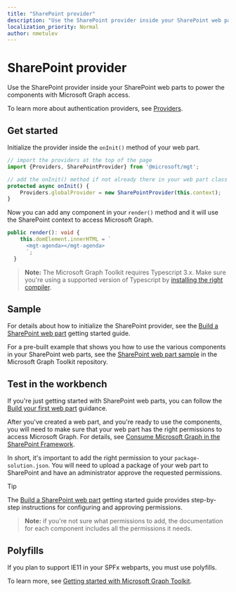 ```yaml
---
title: "SharePoint provider"
description: "Use the SharePoint provider inside your SharePoint web parts to power the components with Microsoft Graph access."
localization_priority: Normal
author: nmetulev
---
```


# SharePoint provider

Use the SharePoint provider inside your SharePoint web parts to power the components with Microsoft Graph access.

To learn more about authentication providers, see [Providers](./providers.md).

## Get started

Initialize the provider inside the `onInit()` method of your web part.

```ts
// import the providers at the top of the page
import {Providers, SharePointProvider} from '@microsoft/mgt';

// add the onInit() method if not already there in your web part class
protected async onInit() {
    Providers.globalProvider = new SharePointProvider(this.context);
}
```

Now you can add any component in your `render()` method and it will use the SharePoint context to access Microsoft Graph.

```ts
public render(): void {
    this.domElement.innerHTML = `
      <mgt-agenda></mgt-agenda>
      `;
  }
```

>**Note:** The Microsoft Graph Toolkit requires Typescript 3.x. Make sure you're using a supported version of Typescript by [installing the right compiler](https://github.com/SharePoint/sp-dev-docs/wiki/SharePoint-Framework-v1.8-release-notes#support-for-typescript-27-29-and-3x).

## Sample

For details about how to initialize the SharePoint provider, see the [Build a SharePoint web part](../get-started/build-a-sharepoint-web-part.md) getting started guide.

For a pre-built example that shows you how to use the various components in your SharePoint web parts, see the [SharePoint web part sample](https://github.com/microsoftgraph/microsoft-graph-toolkit/tree/master/samples/sp-webpart) in the Microsoft Graph Toolkit repository.

## Test in the workbench

If you're just getting started with SharePoint web parts, you can follow the [Build your first web part](/sharepoint/dev/spfx/web-parts/get-started/build-a-hello-world-web-part) guidance.

After you've created a web part, and you're ready to use the components, you will need to make sure that your web part has the right permissions to access Microsoft Graph. For details, see [Consume Microsoft Graph in the SharePoint Framework](/sharepoint/dev/spfx/use-aad-tutorial).

In short, it's important to add the right permission to your `package-solution.json`. You will need to upload a package of your web part to SharePoint and have an administrator approve the requested permissions.

>[!TIP]
>The [Build a SharePoint web part](../get-started/build-a-sharepoint-web-part.md#configure-permissions) getting started guide provides step-by-step instructions for configuring and approving permissions.

>**Note:** if you're not sure what permissions to add, the documentation for each component includes all the permissions it needs.

## Polyfills

If you plan to support IE11 in your SPFx webparts, you must use polyfills.

To learn more, see [Getting started with Microsoft Graph Toolkit](../get-started/overview.md#polyfills).
